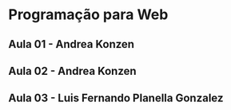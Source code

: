 # Programação para Web

## Aula 01 - Andrea Konzen

## Aula 02 - Andrea Konzen

## Aula 03 - Luis Fernando Planella Gonzalez
